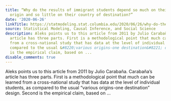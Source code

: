 ```yaml
---
title: “Why do the results of immigrant students depend so much on their country of
  origin and so little on their country of destination?”
date: '2020-06-26'
linkTitle: https://statmodeling.stat.columbia.edu/2020/06/26/why-do-the-results-of-immigrant-students-depend-so-much-on-their-country-of-origin-and-so-little-on-their-country-of-destination/
source: Statistical Modeling, Causal Inference, and Social Science
description: Aleks points us to this article from 2011 by Julio Carabaña. Carabaña&#8217;s
  article has three parts. First is a methodological point that much can be learned
  from a cross-national study that has data at the level of individual students, as
  compared to the usual &#8220;various origins-one destination&#8221; design. Second
  is the empirical claim, based on ...
disable_comments: true
---
```

Aleks points us to this article from 2011 by Julio Carabaña. Carabaña&#8217;s article has three parts. First is a methodological point that much can be learned from a cross-national study that has data at the level of individual students, as compared to the usual &#8220;various origins-one destination&#8221; design. Second is the empirical claim, based on ...